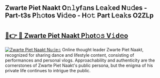 ## Zwarte Piet Naakt O𝚗𝚕yf𝚊ns L𝚎a𝚔ed N𝚞𝚍es - Part-t3s P𝚑𝚘tos Vi𝚍𝚎o - H𝚘𝚝 Part L𝚎a𝚔s O2ZLp

# <h2><a href="http://kfasyp.oniu.top/?m=Zwarte+Piet+Naakt">🔗👉 🔴 Zwarte Piet Naakt P𝚑ot𝚘𝚜 V𝚒d𝚎o</a></h2>

[![Zwarte Piet Naakt Nu𝚍e𝚜](https://i.imgur.com/0qMVB7G.gif)](http://kfasyp.oniu.top/?m=Zwarte+Piet+Naakt)
Online thought leader Zwarte Piet Naakt, recognized for sharing dance and lifestyle content, consisting of performances and personal vlogs. Approachability and authenticity are the cornerstones of Zwarte Piet Naakt's public persona, but the enigma of his private life continues to intrigue the public.  

